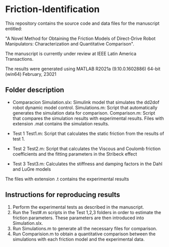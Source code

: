 # Friction-Identification
This repository contains the source code and data files for the manuscript entitled:

"A Novel Method for Obtaining the Friction Models of Direct-Drive Robot Manipulators: Characterization and Quantitative Comparison".

The manuscript is currently under review at IEEE Latin America Transactions.

The results were generated using MATLAB R2021a (9.10.0.1602886) 64-bit (win64) February, 23021

## Folder description

- Comparacion
  Simulation.slx: Simulink model that simulates the dd2dof robot dynamic model control.
  Simulations.m: Script that automatically generates the simulation data for comparison.
  Comparison.m: Script that compares the simulation results with experimental results.
  Files with extension .mat contains the simulation results.

- Test 1
  Test1.m: Script that calculates the static friction from the results of test 1.

- Test 2
  Test2.m: Script that calculates the Viscous and Coulomb friction coefficients and the fitting parameters in the Stribeck effect 

- Test 3
  Test3.m: Calculates the stiffness and damping factors in the Dahl and LuGre models
  
The files with extension .t contains the experimental results


## Instructions for reproducing results
1) Perform the experimental tests as described in the manuscript.
2) Run the Test#.m scripts in the Test 1,2,3 folders in order to estimate the friction parameters. These parameters are then introduced into Simulation.slx. 
3) Run Simulations.m to generate all the necessary files for comparison. 
4) Run Comparision.m to obtain a quantitative comparison between the simulations with each friction model and the experimental data.
